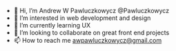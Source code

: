 - 👋 Hi, I’m Andrew W Pawluczkowycz @Pawluczkowycz
- 👀 I’m interested in web development and design
- 🌱 I’m currently learning UX
- 💞️ I’m looking to collaborate on great front end projects
- 📫 How to reach me awpawluczkowycz@gmail.com

<!---
Pawluczkowycz/Pawluczkowycz is a ✨ special ✨ repository because its `README.md` (this file) appears on your GitHub profile.
You can click the Preview link to take a look at your changes.
--->
